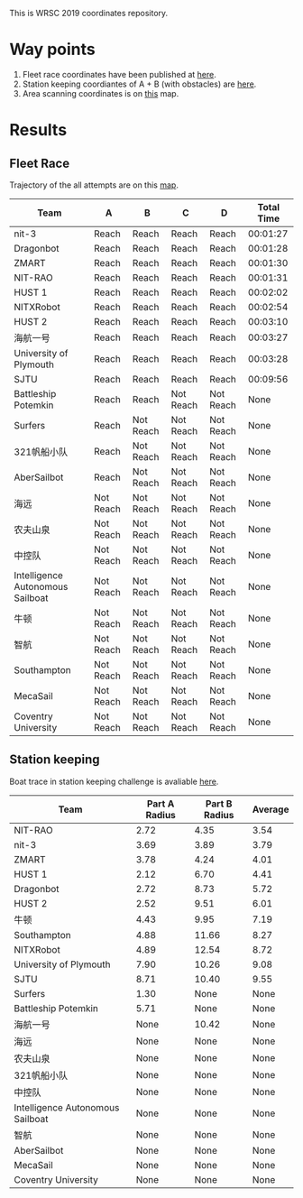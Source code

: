 This is WRSC 2019 coordinates repository.

# Way points

1. Fleet race coordinates have been published at [here](https://nbviewer.jupyter.org/github/WRSC/coordinates2019/blob/master/way_points/fleet_race_waypoints.ipynb). 
2. Station keeping coordiantes of A + B (with obstacles) are [here](https://nbviewer.jupyter.org/github/WRSC/coordinates2019/blob/master/way_points/station_keeping.ipynb).
3. Area scanning coordinates is on [this](https://nbviewer.jupyter.org/github/WRSC/coordinates2019/blob/master/way_points/area_scanning.ipynb) map.
# Results

## Fleet Race

Trajectory of the all attempts are on this [map](https://nbviewer.jupyter.org/github/WRSC/coordinates2019/blob/master/fleet-race/fleet_race_plot.ipynb). 


| Team                             | A         | B         | C         | D         | Total Time |
|----------------------------------|-----------|-----------|-----------|-----------|------------|
| nit\-3                           | Reach     | Reach     | Reach     | Reach     | 00:01:27   |
| Dragonbot                        | Reach     | Reach     | Reach     | Reach     | 00:01:28   |
| ZMART                            | Reach     | Reach     | Reach     | Reach     | 00:01:30   |
| NIT\-RAO                         | Reach     | Reach     | Reach     | Reach     | 00:01:31   |
| HUST 1                           | Reach     | Reach     | Reach     | Reach     | 00:02:02   |
| NITXRobot                        | Reach     | Reach     | Reach     | Reach     | 00:02:54   |
| HUST 2                           | Reach     | Reach     | Reach     | Reach     | 00:03:10   |
| 海航一号                             | Reach     | Reach     | Reach     | Reach     | 00:03:27   |
| University of Plymouth           | Reach     | Reach     | Reach     | Reach     | 00:03:28   |
| SJTU                             | Reach     | Reach     | Reach     | Reach     | 00:09:56   |
| Battleship Potemkin              | Reach     | Reach     | Not Reach | Not Reach | None       |
| Surfers                          | Reach     | Not Reach | Not Reach | Not Reach | None       |
| 321帆船小队                          | Reach     | Not Reach | Not Reach | Not Reach | None       |
| AberSailbot                      | Reach     | Not Reach | Not Reach | Not Reach | None       |
| 海远                               | Not Reach | Not Reach | Not Reach | Not Reach | None       |
| 农夫山泉                             | Not Reach | Not Reach | Not Reach | Not Reach | None       |
| 中控队                              | Not Reach | Not Reach | Not Reach | Not Reach | None       |
| Intelligence Autonomous Sailboat | Not Reach | Not Reach | Not Reach | Not Reach | None       |
| 牛顿                               | Not Reach | Not Reach | Not Reach | Not Reach | None       |
| 智航                               | Not Reach | Not Reach | Not Reach | Not Reach | None       |
| Southampton                      | Not Reach | Not Reach | Not Reach | Not Reach | None       |
| MecaSail                         | Not Reach | Not Reach | Not Reach | Not Reach | None       |
| Coventry University              | Not Reach | Not Reach | Not Reach | Not Reach | None       |

## Station keeping 

Boat trace in station keeping challenge is avaliable [here](https://nbviewer.jupyter.org/github/WRSC/coordinates2019/blob/master/station-keeping/station_keeping_plot.ipynb).

| Team                             | Part A Radius | Part B Radius | Average   |
|----------------------------------|-----------------|-----------------|-----------|
| NIT\-RAO                         | 2\.72           | 4\.35           | 3\.54     |
| nit\-3                           | 3\.69           | 3\.89           | 3\.79     |
| ZMART                            | 3\.78           | 4\.24           | 4\.01     |
| HUST 1                           | 2\.12           | 6\.70           | 4\.41     |
| Dragonbot                        | 2\.72           | 8\.73           | 5\.72     |
| HUST 2                           | 2\.52           | 9\.51           | 6\.01     |
| 牛顿                               | 4\.43           | 9\.95           | 7\.19     |
| Southampton                      | 4\.88           | 11\.66          | 8\.27     |
| NITXRobot                        | 4\.89           | 12\.54          | 8\.72     |
| University of Plymouth           | 7\.90           | 10\.26          | 9\.08     |
| SJTU                             | 8\.71           | 10\.40          | 9\.55     |
| Surfers                          | 1\.30           | None            | None      |
| Battleship Potemkin              | 5\.71           | None            | None      |
| 海航一号                             | None            | 10\.42          | None      |
| 海远                               | None            | None            | None      |
| 农夫山泉                             | None            | None            | None      |
| 321帆船小队                          | None            | None            | None       |
| 中控队                              | None            | None            | None       |
| Intelligence Autonomous Sailboat | None            | None            | None      |
| 智航                               | None            | None            | None |
| AberSailbot                      | None            | None            | None |
| MecaSail                         | None            | None            | None |
| Coventry University              | None            | None            | None |
